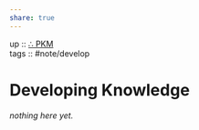 ```yaml
---  
share: true  
---  
```

up :: [∴ PKM](./%E2%88%B4-PKM.md)  
tags :: #note/develop   
  
# Developing Knowledge  
*nothing here yet.*
